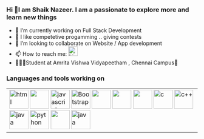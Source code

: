### Hi  👋I am Shaik Nazeer. I am a passionate to explore more and learn new things


- 🔭 I’m currently working on Full Stack Development
- 🌱 I like competetive progamming .. giving contests
- 👯 I’m looking to collaborate on Website / App development
- 📫 How to reach me: <a href = "https://www.linkedin.com/in/shaik-nazeer-798243216"><img src = "https://img.icons8.com/color/344/linkedin.png" alt = "Linked in" width = "25" height = "25" /></a>
- 👨🏻‍💻Student at Amrita Vishwa Vidyapeetham , Chennai Campus🏫
### Languages and tools working on
<table>
    <tr>
      <td>
        <div>
          <a href="https://developer.mozilla.org/en-US/docs/Web/HTML"><img src="https://img.icons8.com/color/48/000000/html-5--v1.png" alt="html" width="50" height="50"/></a>
          <a href="https://www.w3.org/Style/CSS/Overview.en.html"><img src="https://img.icons8.com/color/48/000000/css3.png" width="50" height="50"/></a>
          <a href="https://www.javascript.com"><img src="https://img.icons8.com/color/128/000000/javascript.png" alt="javascript" width="50" height="50" /></a>
          <a href="https://getbootstrap.com"><img src="https://img.icons8.com/color/344/bootstrap.png" alt="Bootstrap" width="50" height="50" /></a>
          <a href="https://jquery.com/"><img src="https://img.icons8.com/ios-filled/344/jquery.png" width="50" height="50"/></a>
          <a href="https://reactjs.org"><img src="https://img.icons8.com/office/344/react.png" width="50" height="50"/></a>
           <a href="https://redux.js.org/"><img src="https://img.icons8.com/material-outlined/452/redux.png" width="50" height="50"/></a>
          <a href="https://www.cprogramming.com"><img src="https://img.icons8.com/color/48/000000/c-programming.png" alt="c" width="50" height="50" /><a>
          <a href="https://www.cprogramming.com"><img src="https://img.icons8.com/color/344/c-plus-plus-logo.png" alt="c++" width="50" height="50" /><a>
          <a href="https://www.java.com/"><img src="https://img.icons8.com/color/128/000000/java.png" alt="java" width="50" height="50" /></a>
          <a href="https://www.python.org"><img src="https://img.icons8.com/color/128/000000/python.png" alt="python" width="50" height="50" /></a>
          <a href="https://www.oracle.com/database/"><img src="https://img.icons8.com/external-soft-fill-juicy-fish/344/external-sql-servers-and-networks-soft-fill-soft-fill-juicy-fish.png" width="50" height="50" /></a>
            <a href="https://www.mysql.com/"><img src="https://img.icons8.com/external-those-icons-flat-those-icons/344/external-MySQL-programming-and-development-those-icons-flat-those-icons.png" alt="java" width="50" height="50" /></a>          
        </div>
    </td>
  </tr>
</table>

